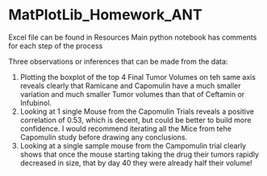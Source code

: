 # MatPlotLib_Homework_ANT
 Excel file can be found in Resources
 Main python notebook has comments for each step of the process
 
 Three observations or inferences that can be made from the data:
  1. Plotting the boxplot of the top 4 Final Tumor Volumes on teh same axis reveals clearly that Ramicane and Capomulin have a much smaller variation and much smaller Tumor volumes than that of Ceftamin or Infubinol.
  2. Looking at 1 single Mouse from the Capomulin Trials reveals a positive correlation of 0.53, which is decent, but could be better to build more confidence. I would recommend iterating all the Mice from tehe Capomulin study before drawing any conclusions.
  3. Looking at a single sample mouse from the Campomulin trial clearly shows that once the mouse starting taking the drug their tumors rapidly decreased in size, that by day 40 they were already half their volume! 
